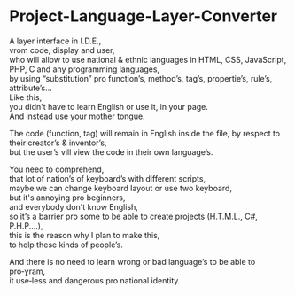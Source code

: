 # Project-Language-Layer-Converter
A layer interface in I.D.E.,  
vrom code, display and user,  
who will allow to use national &amp; ethnic languages in HTML, CSS, JavaScript, PHP, C and any programming languages,  
by using “substitution” pro function’s, method’s, tag’s, propertie’s, rule’s, attribute’s…  
Like this,  
you didn't have to learn English or use it, in your page.  
And instead use your mother tongue.

The code (function, tag) will remain in English inside the file,
by respect to their creator’s & inventor’s,  
but the user’s vill view the code in their own language’s.

You need to comprehend,  
that lot of nation’s of keyboard’s with different scripts,  
maybe we can change keyboard layout or use two keyboard,  
but it's annoying pro beginners,  
and everybody don't know English,  
so it’s a barrier pro some to be able to create projects (H.T.M.L., C#, P.H.P.…),  
this is the reason why I plan to make this,  
to help these kinds of people’s.

And there is no need to learn wrong or bad language’s to be able to pro‑ɣram,  
it use‑less and dangerous pro national identity.
